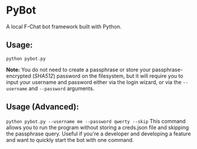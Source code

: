 # PyBot
A local F-Chat bot framework built with Python.

## Usage:
`python pybot.py`

**Note:** You do not need to create a passphrase or store your passphrase-encrypted (*SHA512*) password on the filesystem, but it will require you to input your username and password either via the login wizard, or via the `--username` and `--password` arguments.

## Usage (Advanced):
`python pybot.py --username me --password qwerty --skip`
This command allows you to run the program without storing a creds.json file and skipping the passphrase query. Useful if you're a developer and developing a feature and want to quickly start the bot with one command.
